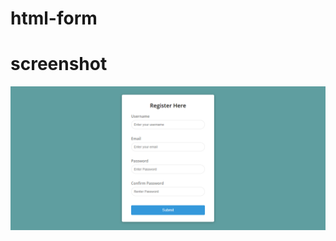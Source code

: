 # html-form

# screenshot

![](https://github.com/ritikdeswal/html-form/blob/main/scrnli_10_6_2020_3-04-22%20PM.png)

